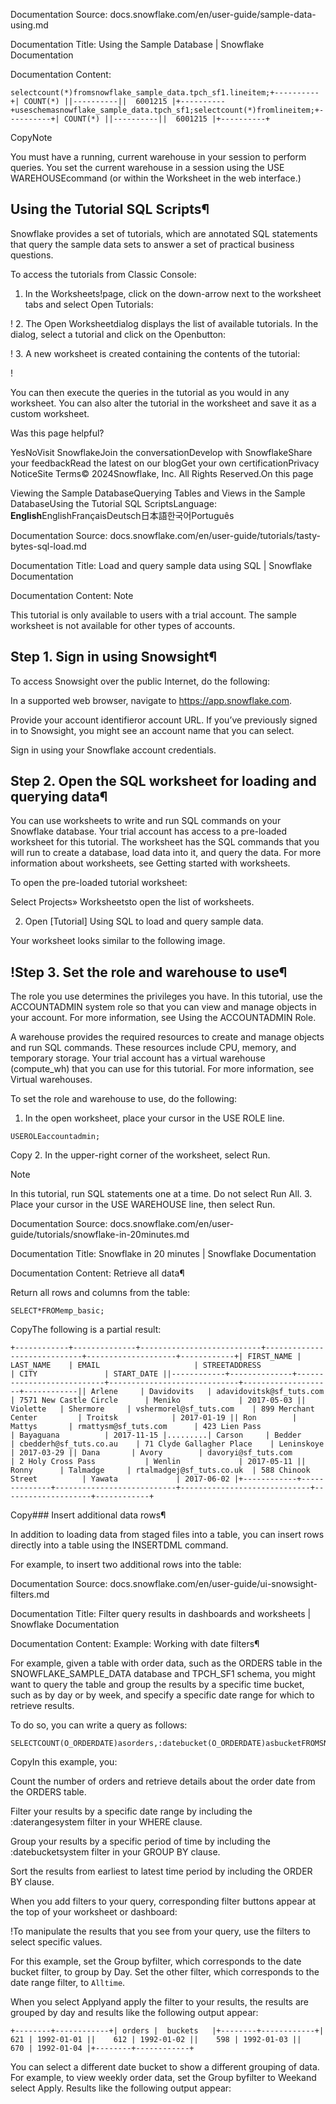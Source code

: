 Documentation Source:
docs.snowflake.com/en/user-guide/sample-data-using.md

Documentation Title:
Using the Sample Database | Snowflake Documentation

Documentation Content:
```
selectcount(*)fromsnowflake_sample_data.tpch_sf1.lineitem;+----------+| COUNT(*) ||----------||  6001215 |+----------+useschemasnowflake_sample_data.tpch_sf1;selectcount(*)fromlineitem;+----------+| COUNT(*) ||----------||  6001215 |+----------+
```
CopyNote

You must have a running, current warehouse in your session to perform queries. You set the current warehouse in a session using the USE WAREHOUSEcommand (or within the Worksheet in the web interface.)

Using the Tutorial SQL Scripts¶
-------------------------------

Snowflake provides a set of tutorials, which are annotated SQL statements that query the sample data sets to answer a set of practical business questions.

To access the tutorials from Classic Console:

1. In the Worksheets!page, click on the down-arrow next to the worksheet tabs and select Open Tutorials:

!
2. The Open Worksheetdialog displays the list of available tutorials. In the dialog, select a tutorial and click on the Openbutton:

!
3. A new worksheet is created containing the contents of the tutorial:

!

You can then execute the queries in the tutorial as you would in any worksheet. You can also alter the tutorial in the worksheet and save it as a custom worksheet.

Was this page helpful?

YesNoVisit SnowflakeJoin the conversationDevelop with SnowflakeShare your feedbackRead the latest on our blogGet your own certificationPrivacy NoticeSite Terms© 2024Snowflake, Inc. All Rights Reserved.On this page

Viewing the Sample DatabaseQuerying Tables and Views in the Sample DatabaseUsing the Tutorial SQL ScriptsLanguage: **English**EnglishFrançaisDeutsch日本語한국어Português



Documentation Source:
docs.snowflake.com/en/user-guide/tutorials/tasty-bytes-sql-load.md

Documentation Title:
Load and query sample data using SQL | Snowflake Documentation

Documentation Content:
Note

This tutorial is only available to users with a trial account. The sample worksheet is not available
for other types of accounts.

Step 1. Sign in using Snowsight¶
--------------------------------

To access Snowsight over the public Internet, do the following:

In a supported web browser, navigate to https://app.snowflake.com.

Provide your account identifieror account URL.
If you’ve previously signed in to Snowsight, you might see an account name that you can select.

Sign in using your Snowflake account credentials.

Step 2. Open the SQL worksheet for loading and querying data¶
-------------------------------------------------------------

You can use worksheets to write and run SQL commands on your Snowflake database. Your trial account has access
to a pre-loaded worksheet for this tutorial. The worksheet has the SQL commands that
you will run to create a database, load data into it, and query the data. For more information
about worksheets, see Getting started with worksheets.

To open the pre-loaded tutorial worksheet:

Select Projects» Worksheetsto open the list of worksheets.

2. Open [Tutorial] Using SQL to load and query sample data.

Your worksheet looks similar to the following image.

!Step 3. Set the role and warehouse to use¶
------------------------------------------

The role you use determines the privileges you have. In this tutorial, use the
ACCOUNTADMIN system role so that you can view and manage objects in your account.
For more information, see Using the ACCOUNTADMIN Role.

A warehouse provides the required resources to create and manage objects and run
SQL commands. These resources include CPU, memory, and temporary storage. Your
trial account has a virtual warehouse (compute\_wh) that you can use for this
tutorial. For more information, see Virtual warehouses.

To set the role and warehouse to use, do the following:

1. In the open worksheet, place your cursor in the USE ROLE line.


```
USEROLEaccountadmin;
```
Copy
2. In the upper-right corner of the worksheet, select Run.

Note

In this tutorial, run SQL statements one at a time. Do not select Run All.
3. Place your cursor in the USE WAREHOUSE line, then select Run.



Documentation Source:
docs.snowflake.com/en/user-guide/tutorials/snowflake-in-20minutes.md

Documentation Title:
Snowflake in 20 minutes | Snowflake Documentation

Documentation Content:
Retrieve all data¶

Return all rows and columns from the table:


```
SELECT*FROMemp_basic;
```
CopyThe following is a partial result:


```
+------------+--------------+---------------------------+-----------------------------+--------------------+------------+| FIRST_NAME | LAST_NAME    | EMAIL                     | STREETADDRESS               | CITY               | START_DATE ||------------+--------------+---------------------------+-----------------------------+--------------------+------------|| Arlene     | Davidovits   | adavidovitsk@sf_tuts.com  | 7571 New Castle Circle      | Meniko             | 2017-05-03 || Violette   | Shermore     | vshermorel@sf_tuts.com    | 899 Merchant Center         | Troitsk            | 2017-01-19 || Ron        | Mattys       | rmattysm@sf_tuts.com      | 423 Lien Pass               | Bayaguana          | 2017-11-15 |.........| Carson     | Bedder       | cbedderh@sf_tuts.co.au    | 71 Clyde Gallagher Place    | Leninskoye         | 2017-03-29 || Dana       | Avory        | davoryi@sf_tuts.com       | 2 Holy Cross Pass           | Wenlin             | 2017-05-11 || Ronny      | Talmadge     | rtalmadgej@sf_tuts.co.uk  | 588 Chinook Street          | Yawata             | 2017-06-02 |+------------+--------------+---------------------------+-----------------------------+--------------------+------------+
```
Copy### Insert additional data rows¶

In addition to loading data from staged files into a table, you can insert rows directly into a table using the INSERTDML command.

For example, to insert two additional rows into the table:



Documentation Source:
docs.snowflake.com/en/user-guide/ui-snowsight-filters.md

Documentation Title:
Filter query results in dashboards and worksheets | Snowflake Documentation

Documentation Content:
Example: Working with date filters¶

For example, given a table with order data, such as the ORDERS table in the SNOWFLAKE\_SAMPLE\_DATA database and TPCH\_SF1 schema, you
might want to query the table and group the results by a specific time bucket, such as by day or by week, and specify a specific date range
for which to retrieve results.

To do so, you can write a query as follows:


```
SELECTCOUNT(O_ORDERDATE)asorders,:datebucket(O_ORDERDATE)asbucketFROMSNOWFLAKE_SAMPLE_DATA.TPCH_SF1.ORDERSWHEREO_ORDERDATE=:daterangeGROUPBY:datebucket(O_ORDERDATE)ORDERBYbucket;
```
CopyIn this example, you:

Count the number of orders and retrieve details about the order date from the ORDERS table.

Filter your results by a specific date range by including the :daterangesystem filter in your WHERE clause.

Group your results by a specific period of time by including the :datebucketsystem filter in your GROUP BY clause.

Sort the results from earliest to latest time period by including the ORDER BY clause.


When you add filters to your query, corresponding filter buttons appear at the top of your worksheet or dashboard:

!To manipulate the results that you see from your query, use the filters to select specific values.

For this example, set the Group byfilter, which corresponds to the date bucket filter, to group by Day. Set the other
filter, which corresponds to the date range filter, to `Alltime`.

When you select Applyand apply the filter to your results, the results are grouped by day and results like the following output
appear:


```
+--------+------------+| orders |  buckets   |+--------+------------+|    621 | 1992-01-01 ||    612 | 1992-01-02 ||    598 | 1992-01-03 ||    670 | 1992-01-04 |+--------+------------+
```
You can select a different date bucket to show a different grouping of data. For example, to view weekly order data, set the Group byfilter to Weekand select Apply. Results like the following output appear:




